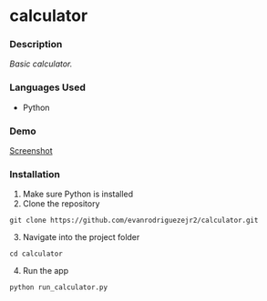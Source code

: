 # calculator

### Description
_Basic calculator._

### Languages Used
- Python
  
### Demo
[Screenshot](images/calculator_screenshot.PNG)

### Installation
1. Make sure Python is installed
2. Clone the repository
```
git clone https://github.com/evanrodriguezejr2/calculator.git
```
3. Navigate into the project folder
```
cd calculator
```
4. Run the app
```
python run_calculator.py
```

